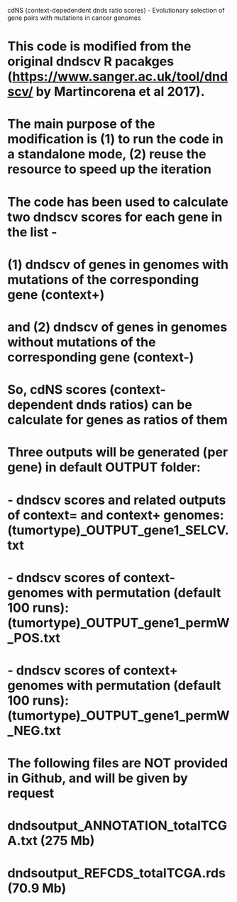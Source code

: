 cdNS (context-depedendent dnds ratio scores) - Evolutionary selection of gene pairs with mutations in cancer genomes




#
# This code is modified from the original dndscv R pacakges (https://www.sanger.ac.uk/tool/dndscv/ by Martincorena et al 2017).
# The main purpose of the modification is (1) to run the code in a standalone mode, (2) reuse the resource to speed up the iteration
# The code has been used to calculate two dndscv scores for each gene in the list - 
# (1) dndscv of genes in genomes with mutations of the corresponding gene (context+)
# and (2) dndscv of genes in genomes without mutations of the corresponding gene (context-)
# So, cdNS scores (context-dependent dnds ratios) can be calculate for genes as ratios of them
# Three outputs will be generated (per gene) in default OUTPUT folder:
# - dndscv scores and related outputs of context= and context+ genomes: (tumortype)_OUTPUT_gene1_SELCV.txt
# - dndscv scores of context- genomes with permutation (default 100 runs): (tumortype)_OUTPUT_gene1_permW_POS.txt
# - dndscv scores of context+ genomes with permutation (default 100 runs): (tumortype)_OUTPUT_gene1_permW_NEG.txt
#

# The following files are NOT provided in Github, and will be given by request
#
# dndsoutput_ANNOTATION_totalTCGA.txt (275 Mb)
# dndsoutput_REFCDS_totalTCGA.rds (70.9 Mb)
#
